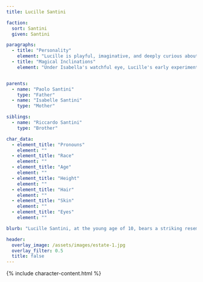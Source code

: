 ```yaml
---
title: Lucille Santini

faction:
  sort: Santini
  given: Santini

paragraphs:
  - title: "Personality"
    element: "Lucille is playful, imaginative, and deeply curious about magic. She often engages in small magical experiments under her mother's guidance, showing a natural aptitude for the arcane arts."
  - title: "Magical Inclinations"
    element: "Under Isabella's watchful eye, Lucille's early experiments and studies in magic hint at a promising future. Her potential is evident, and her mother and father will continue to nurture her gift."


parents:
  - name: "Paolo Santini"
    type: "Father"
  - name: "Isabelle Santini"
    type: "Mother"

siblings:
  - name: "Riccardo Santini"
    type: "Brother"

char_data:
  - element_title: "Pronouns"
    element: ""
  - element_title: "Race"
    element: ""
  - element_title: "Age"
    element: ""
  - element_title: "Height"
    element: ""
  - element_title: "Hair"
    element: ""
  - element_title: "Skin"
    element: ""
  - element_title: "Eyes"
    element: ""

blurb: "Lucille Santini, at the young age of 10, bears a striking resemblance to her mother, Isabella, particularly in her magical inclinations. Her presence brings hope and renewal to her mother, who struggles to maintain her identity within the confines of the Santini family."

header:
  overlay_image: /assets/images/estate-1.jpg
  overlay_filter: 0.5
  title: false
---
```


{% include character-content.html %}